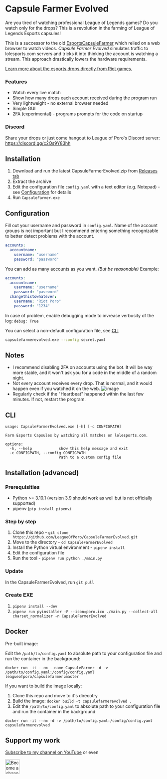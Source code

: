 # Capsule Farmer Evolved

Are you tired of watching professional League of Legends games? Do you watch only for the drops? This is a revolution in the farming of League of Legends Esports capsules!

This is a successor to the old [EsportsCapsuleFarmer](https://github.com/LeagueOfPoro/EsportsCapsuleFarmer) which relied on a web browser to watch videos. *Capsule Farmer Evolved* simulates traffic to lolesports.com servers and tricks it into thinking the account is watching a stream. This approach drastically lowers the hardware requirements.

[Learn more about the esports drops directly from Riot games.](https://lolesports.com/article/lol-esports-2022-season-rewards-and-drops-update!/blt4ae38b4643f45741)

### Features
- Watch every live match
- Show how many drops each account received during the program run
- Very lightweight - no external browser needed
- Simple GUI
- 2FA (experimental) - programs prompts for the code on startup

### Discord
Share your drops or just come hangout to League of Poro's Discord server: https://discord.gg/c2Qs9Y83hh 

## Installation
1. Download and run the latest CapsuleFarmerEvolved.zip from [Releases tab](https://github.com/LeagueOfPoro/CapsuleFarmerEvolved/releases)
2. Extract the archive
3. Edit the configuration file `config.yaml` with a text editor (e.g. Notepad) - see [Configuration](#configuration) for details
4. Run `CapsuleFarmer.exe`

## Configuration
Fill out your username and password in `config.yaml`. Name of the account groups is not important but I recommend entering something recognizable to better detect problems with the account. 
```yaml
accounts:
  accountname:
    username: "username"
    password: "password"
```
You can add as many accounts as you want. _(But be reasonable)_ Example:
```yaml
accounts:
  accountname:
    username: "username"
    password: "password"
  changethistowhatever:
    username: "Riot Poro"
    password: "1234"
```

In case of problem, enable debugging mode to invrease verbosity of the log:
`debug: True`

You can select a non-default configuration file, see [CLI](#cli)
```bash
capsulefarmerevolved.exe --config secret.yaml
```

## Notes
- I recommend disabling 2FA on accounts using the bot. It will be way more stable, and it won't ask you for a code in the middle of a random night.
- Not every account receives every drop. That is normal, and it would happen even if you watched it on the web.
![image](https://user-images.githubusercontent.com/95635582/215994461-4f613b76-0e96-4b1a-b138-f1caa748df65.png)
- Regularly check if the "Heartbeat" happened within the last few minutes. If not, restart the program.

## CLI
```
usage: CapsuleFarmerEvolved.exe [-h] [-c CONFIGPATH]

Farm Esports Capsules by watching all matches on lolesports.com.

options:
  -h, --help            show this help message and exit
  -c CONFIGPATH, --config CONFIGPATH
                        Path to a custom config file
```                        
## Installation (advanced)

### Prerequisities
- Python >= 3.10.1 (version 3.9 should work as well but is not officially supported)
- pipenv (`pip install pipenv`)

### Step by step
1. Clone this repo - `git clone https://github.com/LeagueOfPoro/CapsuleFarmerEvolved.git`
2. Move to the directory -  `cd CapsuleFarmerEvolved`
3. Install the Python virtual environment - `pipenv install`
4. Edit the configuration file
5. Run the tool - `pipenv run python ./main.py`

### Update
In the CapsuleFarmerEvolved, run `git pull`

### Create EXE
1.  `pipenv install --dev`
2.  `pipenv run pyinstaller -F --icon=poro.ico ./main.py --collect-all charset_normalizer -n CapsuleFarmerEvolved`

## Docker
Pre-built image:

Edit the `/path/to/config.yaml` to absolute path to your configuration file and run the container in the background:
```
docker run -it --rm --name CapsuleFarmer -d -v /path/to/config.yaml:/config/config.yaml  leagueofporo/capsulefarmer:master
```

If you want to build the image locally:
1. Clone this repo and move to it's direcotry
2. Build the image: `docker build -t capsulefarmerevolved .`
3. Edit the `/path/to/config.yaml` to absolute path to your configuration file and run the container in the background:
```docker
docker run -it --rm -d -v /path/to/config.yaml:/config/config.yaml  capsulefarmerevolved
```

## Support my work
[Subscribe to my channel on YouTube](https://www.youtube.com/channel/UCwgpdTScSd788qILhLnyyyw?sub_confirmation=1) or even

<a href='https://www.youtube.com/channel/UCwgpdTScSd788qILhLnyyyw/join' target='_blank'><img height='35' style='border:0px;height:46px;' src='https://share.leagueofporo.com/yt_member.png' border='0' alt='Become a channel member on YouTube' />
